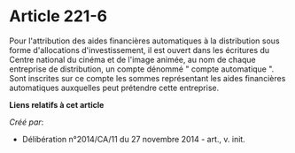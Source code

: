 # Article 221-6

Pour l'attribution des aides financières automatiques à la distribution sous forme d'allocations d'investissement, il est
ouvert dans les écritures du Centre national du cinéma et de l'image animée, au nom de chaque entreprise de distribution, un
compte dénommé " compte automatique ". Sont inscrites sur ce compte les sommes représentant les aides financières
automatiques auxquelles peut prétendre cette entreprise.

**Liens relatifs à cet article**

_Créé par_:

  - Délibération n°2014/CA/11 du 27 novembre 2014 - art., v. init.
